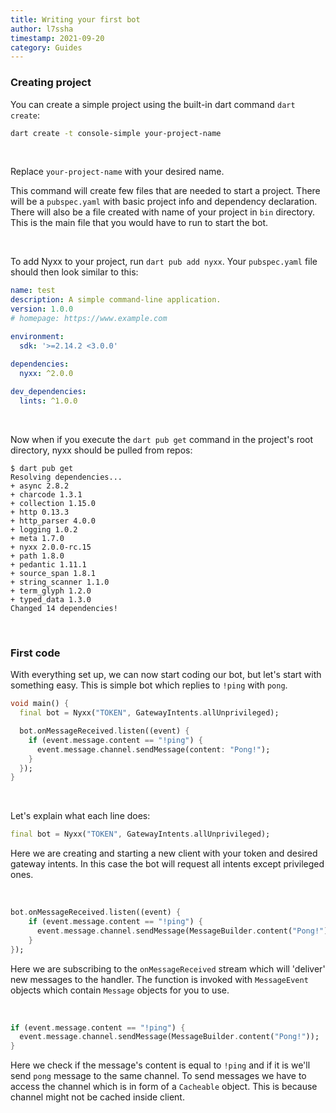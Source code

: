 ```yaml
---
title: Writing your first bot
author: l7ssha
timestamp: 2021-09-20
category: Guides
---
```


### Creating project

You can create a simple project using the built-in dart command `dart create`:

```bash
dart create -t console-simple your-project-name
```

</br>

Replace `your-project-name` with your desired name. 

This command will create few files that are needed to start a project. There will be a `pubspec.yaml` with basic project info and dependency declaration. There will also be a file created with name of your project in `bin` directory. This is the main file that you would have to run to start the bot.

</br>

To add Nyxx to your project, run `dart pub add nyxx`. Your `pubspec.yaml` file should then look similar to this:
```yaml
name: test
description: A simple command-line application.
version: 1.0.0
# homepage: https://www.example.com

environment:
  sdk: '>=2.14.2 <3.0.0'

dependencies:
  nyxx: ^2.0.0
  
dev_dependencies:
  lints: ^1.0.0
```

</br>

Now when if you execute the `dart pub get` command in the project's root directory, nyxx should be pulled from repos:
```
$ dart pub get
Resolving dependencies...
+ async 2.8.2
+ charcode 1.3.1
+ collection 1.15.0
+ http 0.13.3
+ http_parser 4.0.0
+ logging 1.0.2
+ meta 1.7.0
+ nyxx 2.0.0-rc.15
+ path 1.8.0
+ pedantic 1.11.1
+ source_span 1.8.1
+ string_scanner 1.1.0
+ term_glyph 1.2.0
+ typed_data 1.3.0
Changed 14 dependencies!
```

</br>

### First code

With everything set up, we can now start coding our bot, but let's start with something easy.
This is simple bot which replies to `!ping` with `pong`.
```dart
void main() {
  final bot = Nyxx("TOKEN", GatewayIntents.allUnprivileged);

  bot.onMessageReceived.listen((event) {
    if (event.message.content == "!ping") {
      event.message.channel.sendMessage(content: "Pong!");
    }
  });
}
```

</br>

Let's explain what each line does:

```dart
final bot = Nyxx("TOKEN", GatewayIntents.allUnprivileged);
```
Here we are creating and starting a new client with your token and desired gateway intents.
In this case the bot will request all intents except privileged ones.

</br>

```dart
bot.onMessageReceived.listen((event) {
    if (event.message.content == "!ping") {
      event.message.channel.sendMessage(MessageBuilder.content("Pong!"));
    }
});
```
Here we are subscribing to the `onMessageReceived` stream which will 'deliver' new messages to the handler.
The function is invoked with `MessageEvent` objects which contain `Message` objects for you to use.

</br>

```dart
if (event.message.content == "!ping") {
  event.message.channel.sendMessage(MessageBuilder.content("Pong!"));
}
```
Here we check if the message's content is equal to `!ping` and if it is we'll send `pong` message to the same channel. To send messages we have to access the channel which is in form of a `Cacheable` object. This is because channel might not
be cached inside client. 
